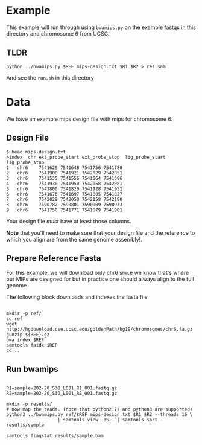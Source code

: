 Example
=======
This example will run through using `bwamips.py` on the example
fastqs in this directory and chromosome 6 from UCSC.

TLDR
----

    python ../bwamips.py $REF mips-design.txt $R1 $R2 > res.sam

And see the `run.sh` in this directory

Data
====


We have an example mips design file with mips for chromosome 6.

Design File
-----------

```Shell
$ head mips-design.txt
>index	chr	ext_probe_start	ext_probe_stop	lig_probe_start	lig_probe_stop
1	chr6	7541629	7541648	7541756	7541780
2	chr6	7541900	7541921	7542029	7542051
3	chr6	7541535	7541556	7541664	7541686
4	chr6	7541930	7541950	7542058	7542081
5	chr6	7541800	7541820	7541928	7541951
6	chr6	7541676	7541697	7541805	7541827
7	chr6	7542029	7542050	7542158	7542180
8	chr6	7590782	7590801	7590909	7590933
9	chr6	7541750	7541771	7541879	7541901
```

Your design file *must* have at least those columns.

**Note** that you'll need to make sure that your design file and the
reference to which you align are from the same genome assembly!.


Prepare Reference Fasta
-----------------------

For this example, we will download only chr6 since we know that's
where our MIPs are designed for but in practice one should always
align to the full genome.

The following block downloads and indexes the fasta file

```Shell

mkdir -p ref/
cd ref
wget http://hgdownload.cse.ucsc.edu/goldenPath/hg19/chromosomes/chr6.fa.gz
gunzip ${REF}.gz
bwa index $REF
samtools faidx $REF
cd ..
```

Run bwamips
-----------


```Shell

R1=sample-202-20_S30_L001_R1_001.fastq.gz
R2=sample-202-20_S30_L001_R2_001.fastq.gz

mkdir -p results/
# now map the reads. (note that python2.7+ and python3 are supported)
python3 ../bwamips.py ref/$REF mips-design.txt $R1 $R2 --threads 16 \
                   | samtools view -bS - | samtools sort - results/sample

samtools flagstat results/sample.bam

```
